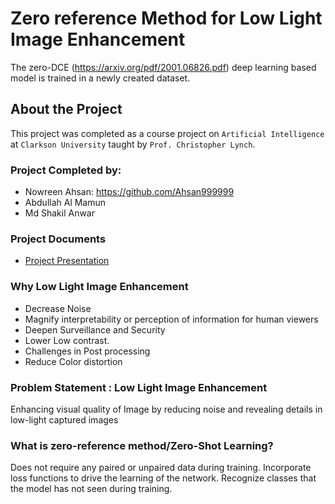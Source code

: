 # Zero reference Method for Low Light Image Enhancement
The zero-DCE (https://arxiv.org/pdf/2001.06826.pdf) deep learning based model is trained in a newly created dataset.

## About the Project
This project was completed as a course project on `Artificial Intelligence` at `Clarkson University` taught by `Prof. Christopher Lynch`.

### Project Completed by:
- Nowreen Ahsan: https://github.com/Ahsan999999
- Abdullah Al Mamun
- Md Shakil Anwar

### Project Documents
- [Project Presentation](https://docs.google.com/presentation/d/1yl5oBhv4f7_wn7XyUd5xn5c2HFwIp7z1/edit#slide=id.p1)

### Why Low Light Image Enhancement
- Decrease Noise
- Magnify interpretability or perception of information for human viewers 
- Deepen Surveillance and Security
- Lower Low contrast.
- Challenges in Post processing
- Reduce Color distortion

### Problem Statement : Low Light Image Enhancement
Enhancing visual quality of Image by reducing noise and revealing details in low-light captured images

### What is zero-reference method/Zero-Shot Learning?
Does not require any paired or unpaired data during training. 
Incorporate loss functions to drive the learning of the network.
Recognize classes that the model has not seen during training.





